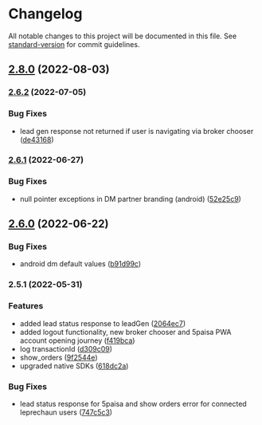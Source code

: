 # Changelog

All notable changes to this project will be documented in this file. See [standard-version](https://github.com/conventional-changelog/standard-version) for commit guidelines.

## [2.8.0](https://github.com/smallcase/gw-mob-sdk-cordova/compare/v2.6.2...v2.8.0) (2022-08-03)

### [2.6.2](https://github.com/smallcase/gw-mob-sdk-cordova/compare/v2.6.1...v2.6.2) (2022-07-05)


### Bug Fixes

* lead gen response not returned if user is navigating via broker chooser ([de43168](https://github.com/smallcase/gw-mob-sdk-cordova/commit/de43168d79ef0eeb3d44fc1bc27c4856131024ea))

### [2.6.1](https://github.com/smallcase/gw-mob-sdk-cordova/compare/v2.6.0...v2.6.1) (2022-06-27)


### Bug Fixes

* null pointer exceptions in DM partner branding (android) ([52e25c9](https://github.com/smallcase/gw-mob-sdk-cordova/commit/52e25c9b7486aafb518da9e5741d68dc8f9e1396))

## [2.6.0](https://github.com/smallcase/gw-mob-sdk-cordova/compare/v2.5.1...v2.6.0) (2022-06-22)


### Bug Fixes

* android dm default values ([b91d99c](https://github.com/smallcase/gw-mob-sdk-cordova/commit/b91d99cdcf94577f823c9af73ada6384df5730cd))

### 2.5.1 (2022-05-31)


### Features

* added lead status response to leadGen ([2064ec7](https://github.com/smallcase/gw-mob-sdk-cordova/commit/2064ec78d5eb516c1a3ad2dcaa58320abca2c2ce))
* added logout functionality, new broker chooser and 5paisa PWA account opening journey ([f419bca](https://github.com/smallcase/gw-mob-sdk-cordova/commit/f419bcaee1b322f8a19dab2d423e0c764c6f4ebe))
* log transactionId ([d309c09](https://github.com/smallcase/gw-mob-sdk-cordova/commit/d309c09a000defb04d2a924f7668cd3c4a305d4a))
* show_orders ([9f2544e](https://github.com/smallcase/gw-mob-sdk-cordova/commit/9f2544e59d345c25bf4f1561048dee71abe21624))
* upgraded native SDKs ([618dc2a](https://github.com/smallcase/gw-mob-sdk-cordova/commit/618dc2a36cfc847f61ed1fe144d66f2be8021aea))


### Bug Fixes

* lead status response for 5paisa and show orders error for connected leprechaun users ([747c5c3](https://github.com/smallcase/gw-mob-sdk-cordova/commit/747c5c30192bb3b78d444360e1342e93567e06ea))
